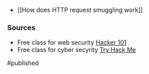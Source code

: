 - [[How does HTTP request smuggling work]]

### Sources
-  Free class for web security [Hacker 101](https://www.hacker101.com)
-  Free class for cyber secyrity [Try Hack Me](https://tryhackme.com/paths)

#published 